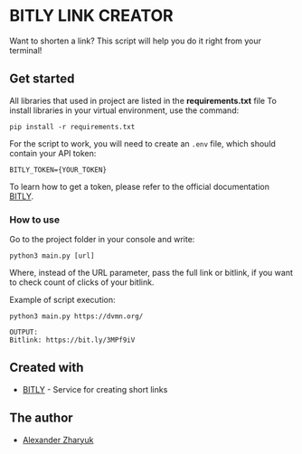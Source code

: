 # BITLY LINK CREATOR

Want to shorten a link? This script will help you do it right from your terminal!

## Get started

All libraries that used in project are listed in the **requirements.txt** file
To install libraries in your virtual environment, use the command:

```
pip install -r requirements.txt
```

For the script to work, you will need to create an `.env` file, which should contain your API token:

```
BITLY_TOKEN={YOUR_TOKEN}
```

To learn how to get a token, please refer to the official documentation [BITLY](https://dev.bitly.com/).

### How to use

Go to the project folder in your console and write:
```
python3 main.py [url]
```
Where, instead of the URL parameter, pass the full link or bitlink, if you want to check count of clicks of your bitlink.

Example of script execution:
```
python3 main.py https://dvmn.org/

OUTPUT:
Bitlink: https://bit.ly/3MPf9iV
```

## Created with

* [BITLY](https://bitly.com/) - Service for creating short links

## The author

* [Alexander Zharyuk](https://gist.github.com/AlexanderZharyuk)
